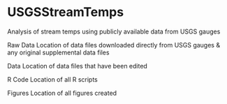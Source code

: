 # USGSStreamTemps
Analysis of stream temps using publicly available data from USGS gauges

Raw Data
Location of data files downloaded directly from USGS gauges & any original supplemental data files

Data
Location of data files that have been edited

R Code
Location of all R scripts 

Figures
Location of all figures created
